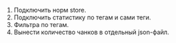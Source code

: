 1. Подключить норм store.
2. Подключить статистику по тегам и сами теги.
4. Фильтра по тегам.
5. Вынести количество чанков в отдельный json-файл.
